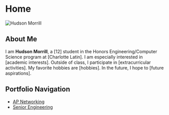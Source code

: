 # Home
![Hudson Morrill](headshot.jpg)
## About Me
I am **Hudson Morrill**, a [12] student in the Honors
Engineering/Computer Science program at [Charlotte Latin]. I am especially
interested in [academic interests]. Outside of class, I participate in
[extracurricular activities]. My favorite hobbies are [hobbies]. In the
future, I hope to [future aspirations].
## Portfolio Navigation

- [AP Networking](ap-networking.md)
- [Senior Engineering](SeniorEngineering.md)
